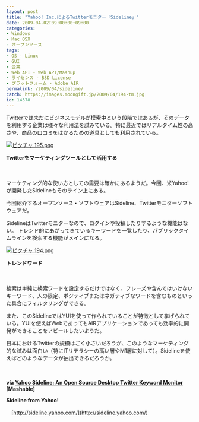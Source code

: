 ```yaml
---
layout: post
title: "Yahoo! Inc.によるTwitterモニター「Sideline」"
date: 2009-04-02T09:00:00+09:00
categories:
- Windows
- Mac OSX
- オープンソース
tags: 
- OS - Linux
- GUI
- 企業
- Web API - Web API/Mashup
- ライセンス - BSD License
- プラットフォーム - Adobe AIR
permalink: /2009/04/sideline/
catch: https://images.moongift.jp/2009/04/194-tm.jpg
id: 14578
---
```

Twitterでは未だにビジネスモデルが模索中という段階ではあるが、そのデータを利用する企業は様々な利用法を試みている。特に最近ではリアルタイム性の高さや、商品の口コミをはかるための道具としても利用されている。

  

[![ピクチャ 195.png](https://images.moongift.jp/2009/04/195-tm.jpg)](https://images.moongift.jp/2009/04/195.png)  
  
**Twitterをマーケティングツールとして活用する**

  

　

  

マーケティング的な使い方としての需要は確かにあるようだ。今回、米Yahoo!が開発したSidelineもそのライン上にある。

  

今回紹介するオープンソース・ソフトウェアはSideline、Twitterモニターソフトウェアだ。

  
<!--more-->

SidelineはTwitterモニターなので、ログインや投稿したりするような機能はない。 トレンド的にあがってきているキーワードを一覧したり、パブリックタイムラインを検索する機能がメインになる。

  

[![ピクチャ 194.png](https://images.moongift.jp/2009/04/194-tm.jpg)](https://images.moongift.jp/2009/04/194.png)  
  
**トレンドワード**

  

　

  

検索は単純に検索ワードを設定するだけではなく、フレーズや含んではいけないキーワード、人の限定、ポジティブまたはネガティブなワードを含むものといった具合にフィルタリングができる。

  

また、このSidelineではYUIを使って作られていることが特徴として挙げられている。YUIを使えばWebであってもAIRアプリケーションであっても効率的に開発ができることをアピールしたいようだ。

  

日本におけるTwitterの規模はごく小さいだろうが、このようなマーケティング的な試みは面白い（特にITリテラシーの高い層やM1層に対して）。Sidelineを使えばどのようなデータが抽出できるだろうか。

  

　

  

**via [Yahoo Sideline: An Open Source Desktop Twitter Keyword Monitor](http://mashable.com/2009/03/31/yahoo-sideline/) [Mashable]**

  

**Sideline from Yahoo!**  
  
　[http://sideline.yahoo.com/](http://sideline.yahoo.com/)

  
